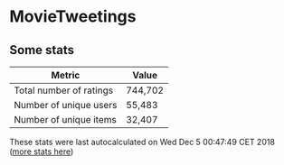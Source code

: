 # MovieTweetings
## Some stats

Metric | Value
--- | ---
Total number of ratings                 | 744,702
Number of unique users                  | 55,483
Number of unique items                  | 32,407
These stats were last autocalculated on Wed Dec 5 00:47:49 CET 2018  ([more stats here](./stats.md))

